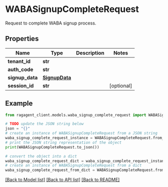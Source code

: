 # WABASignupCompleteRequest

Request to complete WABA signup process.

## Properties

Name | Type | Description | Notes
------------ | ------------- | ------------- | -------------
**tenant_id** | **str** |  | 
**auth_code** | **str** |  | 
**signup_data** | [**SignupData**](SignupData.md) |  | 
**session_id** | **str** |  | [optional] 

## Example

```python
from ragagent_client.models.waba_signup_complete_request import WABASignupCompleteRequest

# TODO update the JSON string below
json = "{}"
# create an instance of WABASignupCompleteRequest from a JSON string
waba_signup_complete_request_instance = WABASignupCompleteRequest.from_json(json)
# print the JSON string representation of the object
print(WABASignupCompleteRequest.to_json())

# convert the object into a dict
waba_signup_complete_request_dict = waba_signup_complete_request_instance.to_dict()
# create an instance of WABASignupCompleteRequest from a dict
waba_signup_complete_request_from_dict = WABASignupCompleteRequest.from_dict(waba_signup_complete_request_dict)
```
[[Back to Model list]](../README.md#documentation-for-models) [[Back to API list]](../README.md#documentation-for-api-endpoints) [[Back to README]](../README.md)


